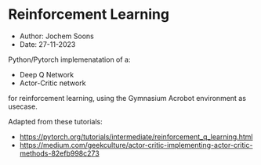 # Reinforcement Learning

- Author: Jochem Soons
- Date: 27-11-2023

Python/Pytorch implemenatation of a:

- Deep Q Network
- Actor-Critic network 

for reinforcement learning, using the Gymnasium Acrobot environment as usecase.

Adapted from these tutorials: 
- https://pytorch.org/tutorials/intermediate/reinforcement_q_learning.html
- https://medium.com/geekculture/actor-critic-implementing-actor-critic-methods-82efb998c273
